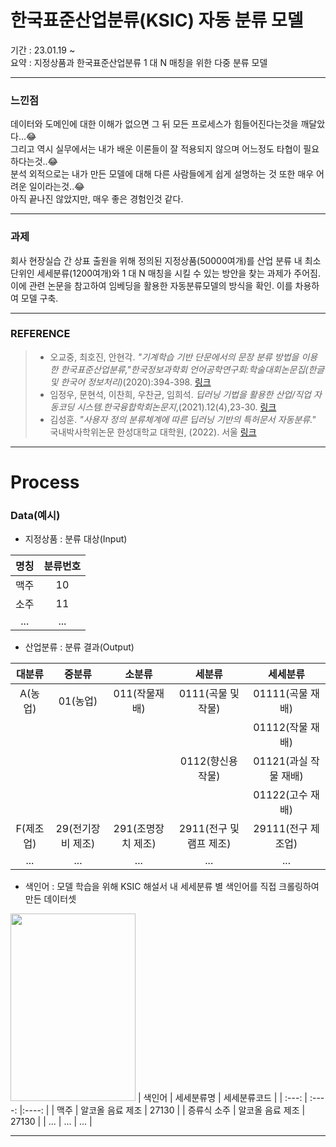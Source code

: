# 한국표준산업분류(KSIC) 자동 분류 모델
기간 : 23.01.19 ~  
요약 : 지정상품과 한국표준산업분류 1 대 N 매칭을 위한 다중 분류 모델  
***
### 느낀점   
데이터와 도메인에 대한 이해가 없으면 그 뒤 모든 프로세스가 힘들어진다는것을 깨달았다...😂  
그리고 역시 실무에서는 내가 배운 이론들이 잘 적용되지 않으며 어느정도 타협이 필요하다는것..😂  
분석 외적으로는 내가 만든 모델에 대해 다른 사람들에게 쉽게 설명하는 것 또한 매우 어려운 일이라는것..😂  
아직 끝나진 않았지만, 매우 좋은 경험인것 같다.
***
### 과제
회사 현장실습 간 상표 출원을 위해 정의된 지정상품(50000여개)를 산업 분류 내 최소단위인 세세분류(1200여개)와 1 대 N 매칭을 시킬 수 있는 방안을 찾는 과제가 주어짐.   
이에 관련 논문을 참고하여 임베딩을 활용한 자동분류모델의 방식을 확인. 이를 차용하여 모델 구축.
***
### REFERENCE
> * 오교중, 최호진, 안현각. _"기계학습 기반 단문에서의 문장 분류 방법을 이용한 한국표준산업분류,"한국정보과학회 언어공학연구회:학술대회논문집(한글 및 한국어 정보처리)_(2020):394-398. [링크](https://koreascience.kr/article/CFKO202030060861862.pub?&lang=ko&orgId=sighlt)  
> * 임정우, 문현석, 이찬희, 우찬균, 임희석. _딥러닝 기법을 활용한 산업/직업 자동코딩 시스템.한국융합학회논문지_,(2021).12(4),23-30.
[링크](https://www.dbpia.co.kr/journal/articleDetail?nodeId=NODE10659726)  
> * 김성훈. _"사용자 정의 분류체계에 따른 딥러닝 기반의 특허문서 자동분류."_ 국내박사학위논문 한성대학교 대학원, (2022). 서울
[링크](http://www.riss.kr/search/detail/DetailView.do?p_mat_type=be54d9b8bc7cdb09&control_no=7933f6ed6ac8df7effe0bdc3ef48d419)
***
# Process
### Data(예시)
* 지정상품  :  분류 대상(Input) 

| 명칭 | 분류번호 |
| :---: | :----: |
| 맥주 | 10 |
| 소주 | 11 |
| ... | ... |    

* 산업분류 : 분류 결과(Output)  

| 대분류 | 중분류 | 소분류 | 세분류 | 세세분류 |
| :---: | :----: | :---: | :----: | :---: |
| A(농업) | 01(농업) | 011(작물재배) | 0111(곡물 및 작물) | 01111(곡물 재배) |
|  |  |  |  | 01112(작물 재배) |
|  |  |  | 0112(향신용 작물) | 01121(과실 작물 재배) |
|  |  |  |  | 01122(고수 재배) |
| F(제조업) | 29(전기장비 제조) | 291(조명장치 제조) | 2911(전구 및 램프 제조) | 29111(전구 제조업) |
| ... | ... |  ... | ... | ... |   

* 색인어 : 모델 학습을 위해 KSIC 해설서 내 세세분류 별 색인어를 직접 크롤링하여 만든 데이터셋
<img src="https://velog.velcdn.com/images/pong_jin/post/b0a20f45-1182-43e5-a4bd-7c55780da9fd/image.PNG" width="200" height="300">
| 색인어 | 세세분류명 | 세세분류코드 |
| :---: | :----: |:----: |
| 맥주 | 알코올 음료 제조 | 27130 |
| 증류식 소주 | 알코올 음료 제조 | 27130 |
| ... | ... | ... |   

***

